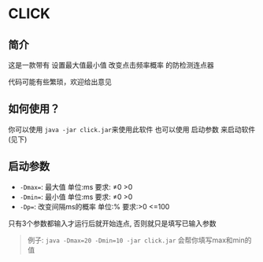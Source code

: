 # CLICK

## 简介

这是一款带有 设置最大值最小值 改变点击频率概率 的防检测连点器

代码可能有些繁琐，欢迎给出意见

## 如何使用？

你可以使用 `java -jar click.jar`来使用此软件
也可以使用 启动参数 来启动软件(见下)

## 启动参数

- `-Dmax=`: 最大值 单位:ms 要求: ≠0 >0
- `-Dmin=`: 最小值 单位:ms 要求: ≠0 >0
- `-Dp=`: 改变间隔ms的概率 单位:% 要求:>0 <=100

只有3个参数都输入才运行后就开始连点, 否则就只是填写已输入参数

> 例子: `java -Dmax=20 -Dmin=10 -jar click.jar` 会帮你填写max和min的值